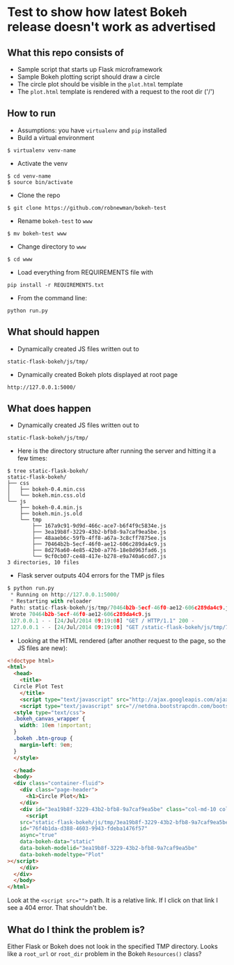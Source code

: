 # Test to show how latest Bokeh release doesn't work as advertised

## What this repo consists of

* Sample script that starts up Flask microframework
* Sample Bokeh plotting script should draw a circle
* The circle plot should be visible in the `plot.html` template
* The `plot.html` template is rendered with a request to the root dir ('/')

## How to run
* Assumptions: you have `virtualenv` and `pip` installed
* Build a virtual environment
```
$ virtualenv venv-name
```
* Activate the venv
```
$ cd venv-name
$ source bin/activate
```
* Clone the repo
```
$ git clone https://github.com/robnewman/bokeh-test
```
* Rename `bokeh-test` to `www`
```
$ mv bokeh-test www
```
* Change directory to `www`
```
$ cd www
```
* Load everything from REQUIREMENTS file with
```
pip install -r REQUIREMENTS.txt
```
* From the command line:
```
python run.py
```

## What should happen

* Dynamically created JS files written out to
```
static-flask-bokeh/js/tmp/
```
* Dynamically created Bokeh plots displayed at root page
```
http://127.0.0.1:5000/
```

## What does happen

* Dynamically created JS files written out to
```
static-flask-bokeh/js/tmp/
```
* Here is the directory structure after running the server and hitting it a few times:
```
$ tree static-flask-bokeh/
static-flask-bokeh/
├── css
│   ├── bokeh-0.4.min.css
│   └── bokeh.min.css.old
└── js
    ├── bokeh-0.4.min.js
    ├── bokeh.min.js.old
    └── tmp
        ├── 167a9c91-9d9d-466c-ace7-b6f4f9c5834e.js
        ├── 3ea19b8f-3229-43b2-bfb8-9a7caf9ea5be.js
        ├── 48aaeb6c-59fb-4ff8-a67a-3c8cff7875ee.js
        ├── 70464b2b-5ecf-46f0-ae12-606c289da4c9.js
        ├── 8d276a60-4e85-42b0-a776-18e8d963fad6.js
        └── 9cf0cb07-ce48-417e-b278-e9a740a6cdd7.js
3 directories, 10 files
```
* Flask server outputs 404 errors for the TMP js files

```python
$ python run.py
 * Running on http://127.0.0.1:5000/
 * Restarting with reloader
 Path: static-flask-bokeh/js/tmp/70464b2b-5ecf-46f0-ae12-606c289da4c9.js
 Wrote 70464b2b-5ecf-46f0-ae12-606c289da4c9.js
 127.0.0.1 - - [24/Jul/2014 09:19:08] "GET / HTTP/1.1" 200 -
 127.0.0.1 - - [24/Jul/2014 09:19:08] "GET /static-flask-bokeh/js/tmp/70464b2b-5ecf-46f0-ae12-606c289da4c9.js HTTP/1.1" 404 -
```

* Looking at the HTML rendered (after another request to the page, so the JS files are new):

```html
<!doctype html>
<html>
  <head>
    <title>
  Circle Plot Test
    </title>
    <script type="text/javascript" src="http://ajax.googleapis.com/ajax/libs/jquery/1.11.1/jquery.js"></script>
    <script type="text/javascript" src="//netdna.bootstrapcdn.com/bootstrap/3.1.1/js/bootstrap.min.js"></script>
  <style type="text/css">
  .bokeh_canvas_wrapper {
    width: 10em !important;
  }
  .bokeh .btn-group {
    margin-left: 9em;
  }
  </style>

  </head>
  <body>
  <div class="container-fluid">
    <div class="page-header">
      <h1>Circle Plot</h1>
    </div>
    <div id="3ea19b8f-3229-43b2-bfb8-9a7caf9ea5be" class="col-md-10 col-md-offset-1">
      <script
    src="static-flask-bokeh/js/tmp/3ea19b8f-3229-43b2-bfb8-9a7caf9ea5be.js"
    id="76f4b1da-d388-4603-9943-fdeba1476f57"
    async="true"
    data-bokeh-data="static"
    data-bokeh-modelid="3ea19b8f-3229-43b2-bfb8-9a7caf9ea5be"
    data-bokeh-modeltype="Plot"
></script>
    </div>
  </div>
  </body>
</html>
```

Look at the `<script src="">` path. It is a relative link. If I click
on that link I see a 404 error. That shouldn't be.

## What do I think the problem is?

Either Flask or Bokeh does not look in the specified TMP directory.
Looks like a `root_url` or `root_dir` problem in the Bokeh `Resources()` class? 
